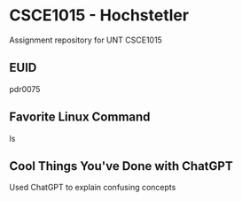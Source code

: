 # CSCE1015 - Hochstetler
Assignment repository for UNT CSCE1015

## EUID
pdr0075

## Favorite Linux Command
ls

## Cool Things You've Done with ChatGPT
Used ChatGPT to explain confusing concepts
